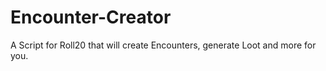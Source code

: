 # Encounter-Creator
A Script for Roll20 that will create Encounters, generate Loot and more for you.

